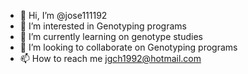 - 👋 Hi, I’m @jose111192
- 👀 I’m interested in Genotyping programs
- 🌱 I’m currently learning on genotype studies
- 💞️ I’m looking to collaborate on Genotyping programs
- 📫 How to reach me jgch1992@hotmail.com

<!---
jose111192/jose111192 is a ✨ special ✨ repository because its `README.md` (this file) appears on your GitHub profile.
You can click the Preview link to take a look at your changes.
--->
